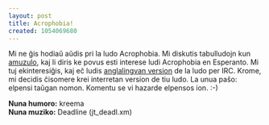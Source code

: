 ```yaml
---
layout: post
title: Acrophobia!
created: 1054069680
---
```

Mi ne ĝis hodiaŭ aŭdis pri la ludo Acrophobia.  Mi diskutis tabulludojn kun [amuzulo](https://amuzulo.livejournal.com/), kaj li diris ke povus esti interese ludi Acrophobia en Esperanto.  Mi tuj ekinteresiĝis, kaj eĉ ludis [anglalingvan version](http://www.eingang.org/Games/acrosfaq.html) de la ludo per IRC.  Krome, mi decidis ĉisomere krei interretan version de tiu ludo.  La unua paŝo: elpensi taŭgan nomon.  Komentu se vi hazarde elpensos ion.  :-)

**Nuna humoro:** kreema  
**Nuna muziko:** Deadline (jt_deadl.xm)
